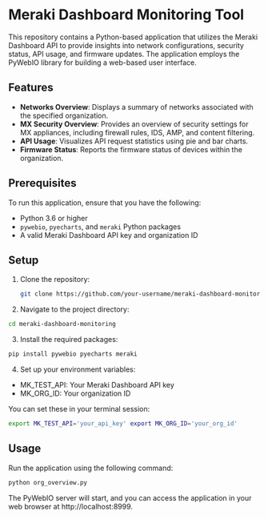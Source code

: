 # Meraki Dashboard Monitoring Tool

This repository contains a Python-based application that utilizes the Meraki Dashboard API to provide insights into network configurations, security status, API usage, and firmware updates. The application employs the PyWebIO library for building a web-based user interface.

## Features

- **Networks Overview**: Displays a summary of networks associated with the specified organization.
- **MX Security Overview**: Provides an overview of security settings for MX appliances, including firewall rules, IDS, AMP, and content filtering.
- **API Usage**: Visualizes API request statistics using pie and bar charts.
- **Firmware Status**: Reports the firmware status of devices within the organization.

## Prerequisites

To run this application, ensure that you have the following:

- Python 3.6 or higher
- `pywebio`, `pyecharts`, and `meraki` Python packages
- A valid Meraki Dashboard API key and organization ID

## Setup

1. Clone the repository:

   ```bash
   git clone https://github.com/your-username/meraki-dashboard-monitoring.git
   ```

2. Navigate to the project directory:

```bash
cd meraki-dashboard-monitoring
```

3. Install the required packages:

```bash
pip install pywebio pyecharts meraki
```

4. Set up your environment variables:

- MK_TEST_API: Your Meraki Dashboard API key
- MK_ORG_ID: Your organization ID

You can set these in your terminal session:

```bash
export MK_TEST_API='your_api_key' export MK_ORG_ID='your_org_id'
```

## Usage

Run the application using the following command:

```bash
python org_overview.py
```

The PyWebIO server will start, and you can access the application in your web browser at http://localhost:8999.
